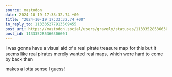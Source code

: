 ```yaml
---
source: mastodon
date: 2024-10-19 17:33:32.74 +00
title: "2024-10-19 17:33:32.74 +00"
in_reply_to: 113335277913509455
post_uri: https://mastodon.social/users/gravely/statuses/113335285366306601
post_id: 113335285366306601
---
```

I was gonna have a visual aid of a real pirate treasure map for this but it seems like real pirates merely wanted real maps, which were hard to come by back then

makes a lotta sense I guess!


